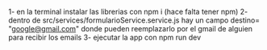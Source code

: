 1- en la terminal instalar las librerias con npm i (hace falta tener npm)
2- dentro de src/services/formularioService.service.js hay un campo destino= "google@gmail.com" donde pueden reemplazarlo por el gmail de alguien para recibir los emails
3- ejecutar la app con npm run dev
